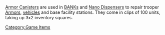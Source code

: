 [Armor Canisters](Armor_Canister "wikilink") are used in
[BANKs](Body_Armor_Nano_Kit "wikilink") and [Nano
Dispensers](Nano_Dispenser "wikilink") to repair trooper
[Armors](Armor_Index "wikilink"), [vehicles](Vehicle_Index "wikilink")
and base facility stations. They come in clips of 100 units, taking up
3x2 inventory squares.

[Category:Game Items](Category:Game_Items "wikilink")
